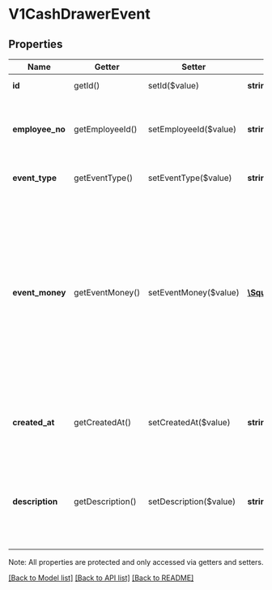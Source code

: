 # V1CashDrawerEvent

## Properties
Name | Getter | Setter | Type | Description | Notes
------------ | ------------- | ------------- | ------------- | ------------- | -------------
**id** | getId() | setId($value) | **string** | The event&#39;s unique ID. | [optional] 
**employee_no** | getEmployeeId() | setEmployeeId($value) | **string** | The ID of the employee that created the event. | [optional] 
**event_type** | getEventType() | setEventType($value) | **string** | The type of event that occurred. | [optional] 
**event_money** | getEventMoney() | setEventMoney($value) | [**\SquareConnect\Model\V1Money**](V1Money.md) | The amount of money that was added to or removed from the cash drawer because of the event. This value can be positive (for added money) or negative (for removed money). | [optional] 
**created_at** | getCreatedAt() | setCreatedAt($value) | **string** | The time when the event occurred, in ISO 8601 format. | [optional] 
**description** | getDescription() | setDescription($value) | **string** | An optional description of the event, entered by the employee that created it. | [optional] 

Note: All properties are protected and only accessed via getters and setters.

[[Back to Model list]](../../README.md#documentation-for-models) [[Back to API list]](../../README.md#documentation-for-api-endpoints) [[Back to README]](../../README.md)

